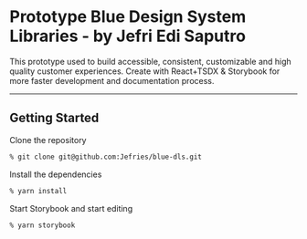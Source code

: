 # Prototype Blue Design System Libraries - by Jefri Edi Saputro
This prototype used to build accessible, consistent, customizable and high quality customer experiences. 
Create with React+TSDX & Storybook for more faster development and documentation process.

<hr />

## Getting Started

Clone the repository

```sh
% git clone git@github.com:Jefries/blue-dls.git
```

Install the dependencies

```sh
% yarn install
```

Start Storybook and start editing

```sh
% yarn storybook
```